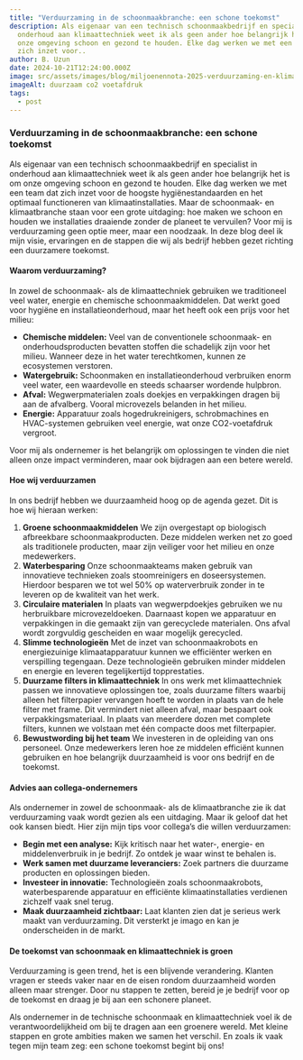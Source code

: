 ```yaml
---
title: "Verduurzaming in de schoonmaakbranche: een schone toekomst"
description: Als eigenaar van een technisch schoonmaakbedrijf en specialist in
  onderhoud aan klimaattechniek weet ik als geen ander hoe belangrijk het is om
  onze omgeving schoon en gezond te houden. Elke dag werken we met een team dat
  zich inzet voor..
author: B. Uzun
date: 2024-10-21T12:24:00.000Z
image: src/assets/images/blog/miljoenennota-2025-verduurzaming-en-klimaat.jpg
imageAlt: duurzaam co2 voetafdruk
tags:
  - post
---
```

### Verduurzaming in de schoonmaakbranche: een schone toekomst

Als eigenaar van een technisch schoonmaakbedrijf en specialist in onderhoud aan klimaattechniek weet ik als geen ander hoe belangrijk het is om onze omgeving schoon en gezond te houden. Elke dag werken we met een team dat zich inzet voor de hoogste hygiënestandaarden en het optimaal functioneren van klimaatinstallaties. Maar de schoonmaak- en klimaatbranche staan voor een grote uitdaging: hoe maken we schoon en houden we installaties draaiende zonder de planeet te vervuilen? Voor mij is verduurzaming geen optie meer, maar een noodzaak. In deze blog deel ik mijn visie, ervaringen en de stappen die wij als bedrijf hebben gezet richting een duurzamere toekomst.

#### Waarom verduurzaming?

In zowel de schoonmaak- als de klimaattechniek gebruiken we traditioneel veel water, energie en chemische schoonmaakmiddelen. Dat werkt goed voor hygiëne en installatieonderhoud, maar het heeft ook een prijs voor het milieu:

* **Chemische middelen:** Veel van de conventionele schoonmaak- en onderhoudsproducten bevatten stoffen die schadelijk zijn voor het milieu. Wanneer deze in het water terechtkomen, kunnen ze ecosystemen verstoren.
* **Watergebruik:** Schoonmaken en installatieonderhoud verbruiken enorm veel water, een waardevolle en steeds schaarser wordende hulpbron.
* **Afval:** Wegwerpmaterialen zoals doekjes en verpakkingen dragen bij aan de afvalberg. Vooral microvezels belanden in het milieu.
* **Energie:** Apparatuur zoals hogedrukreinigers, schrobmachines en HVAC-systemen gebruiken veel energie, wat onze CO2-voetafdruk vergroot.

Voor mij als ondernemer is het belangrijk om oplossingen te vinden die niet alleen onze impact verminderen, maar ook bijdragen aan een betere wereld.

#### Hoe wij verduurzamen

In ons bedrijf hebben we duurzaamheid hoog op de agenda gezet. Dit is hoe wij hieraan werken:

1. **Groene schoonmaakmiddelen**
   We zijn overgestapt op biologisch afbreekbare schoonmaakproducten. Deze middelen werken net zo goed als traditionele producten, maar zijn veiliger voor het milieu en onze medewerkers.
2. **Waterbesparing**
   Onze schoonmaakteams maken gebruik van innovatieve technieken zoals stoomreinigers en doseersystemen. Hierdoor besparen we tot wel 50% op waterverbruik zonder in te leveren op de kwaliteit van het werk.
3. **Circulaire materialen**
   In plaats van wegwerpdoekjes gebruiken we nu herbruikbare microvezeldoeken. Daarnaast kopen we apparatuur en verpakkingen in die gemaakt zijn van gerecyclede materialen. Ons afval wordt zorgvuldig gescheiden en waar mogelijk gerecycled.
4. **Slimme technologieën**
   Met de inzet van schoonmaakrobots en energiezuinige klimaatapparatuur kunnen we efficiënter werken en verspilling tegengaan. Deze technologieën gebruiken minder middelen en energie en leveren tegelijkertijd topprestaties.
5. **Duurzame filters in klimaattechniek**
   In ons werk met klimaattechniek passen we innovatieve oplossingen toe, zoals duurzame filters waarbij alleen het filterpapier vervangen hoeft te worden in plaats van de hele filter met frame. Dit vermindert niet alleen afval, maar bespaart ook verpakkingsmateriaal. In plaats van meerdere dozen met complete filters, kunnen we volstaan met één compacte doos met filterpapier. 
6. **Bewustwording bij het team**
   We investeren in de opleiding van ons personeel. Onze medewerkers leren hoe ze middelen efficiënt kunnen gebruiken en hoe belangrijk duurzaamheid is voor ons bedrijf en de toekomst.

#### Advies aan collega-ondernemers

Als ondernemer in zowel de schoonmaak- als de klimaatbranche zie ik dat verduurzaming vaak wordt gezien als een uitdaging. Maar ik geloof dat het ook kansen biedt. Hier zijn mijn tips voor collega’s die willen verduurzamen:

* **Begin met een analyse:** Kijk kritisch naar het water-, energie- en middelenverbruik in je bedrijf. Zo ontdek je waar winst te behalen is.
* **Werk samen met duurzame leveranciers:** Zoek partners die duurzame producten en oplossingen bieden.
* **Investeer in innovatie:** Technologieën zoals schoonmaakrobots, waterbesparende apparatuur en efficiënte klimaatinstallaties verdienen zichzelf vaak snel terug.
* **Maak duurzaamheid zichtbaar:** Laat klanten zien dat je serieus werk maakt van verduurzaming. Dit versterkt je imago en kan je onderscheiden in de markt.

#### De toekomst van schoonmaak en klimaattechniek is groen

Verduurzaming is geen trend, het is een blijvende verandering. Klanten vragen er steeds vaker naar en de eisen rondom duurzaamheid worden alleen maar strenger. Door nu stappen te zetten, bereid je je bedrijf voor op de toekomst en draag je bij aan een schonere planeet.

Als ondernemer in de technische schoonmaak en klimaattechniek voel ik de verantwoordelijkheid om bij te dragen aan een groenere wereld. Met kleine stappen en grote ambities maken we samen het verschil. En zoals ik vaak tegen mijn team zeg: een schone toekomst begint bij ons!
